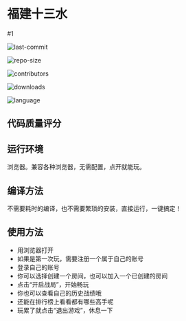 # 福建十三水
#1

![last-commit](https://img.shields.io/github/last-commit/chenshanshan333/shisanshui)

![repo-size](https://img.shields.io/github/repo-size/chenshanshan333/shisanshui?style=flat-square)

![contributors](https://img.shields.io/github/contributors/chenshanshan333/shisanshui)

![downloads](https://img.shields.io/github/downloads/chenshanshan333/shisanshui/total)

![language](https://img.shields.io/badge/language-html%2Fcss%2Fjs%2Fpython-orange)


## 代码质量评分




## 运行环境

浏览器。兼容各种浏览器，无需配置，点开就能玩。

## 编译方法

不需要耗时的编译，也不需要繁琐的安装，直接运行，一键搞定！

## 使用方法

- 用浏览器打开
- 如果是第一次玩，需要注册一个属于自己的账号
- 登录自己的账号
- 你可以选择创建一个房间，也可以加入一个已创建的房间
- 点击“开启战局”，开始畅玩
- 你也可以查看自己的历史战绩哦
- 还能在排行榜上看看都有哪些高手呢
- 玩累了就点击“退出游戏”，休息一下
